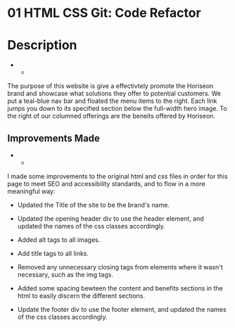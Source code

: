 # 01 HTML CSS Git: Code Refactor

# Description
- - 
The purpose of this website is give a effectivtely promote the Horiseon brand and showcase what solutions they offer to potential customers. We put a teal-blue nav bar and floated the menu items to the right. Each link jumps you down to its specified section below the full-width hero image. To the right of our columned offerings are the beneits offered by Horiseon.

## Improvements Made
- - 

I made some improvements to the original html and css files in order for this page to meet SEO and accessibility standards, and to flow in a more meaningful way:

* Updated the Title of the site to be the brand's name.

* Updated the opening header div to use the header element, and updated the names of the css classes accordingly.

* Added alt tags to all images.

* Add title tags to all links.

* Removed any unnecessary closing tags from elements where it wasn't necessary, such as the img tags. 

* Added some spacing bewteen the content and benefits sections in the html to easily discern the different sections.

* Update the footer div to use the footer element, and updated the names of the css classes accordingly.

